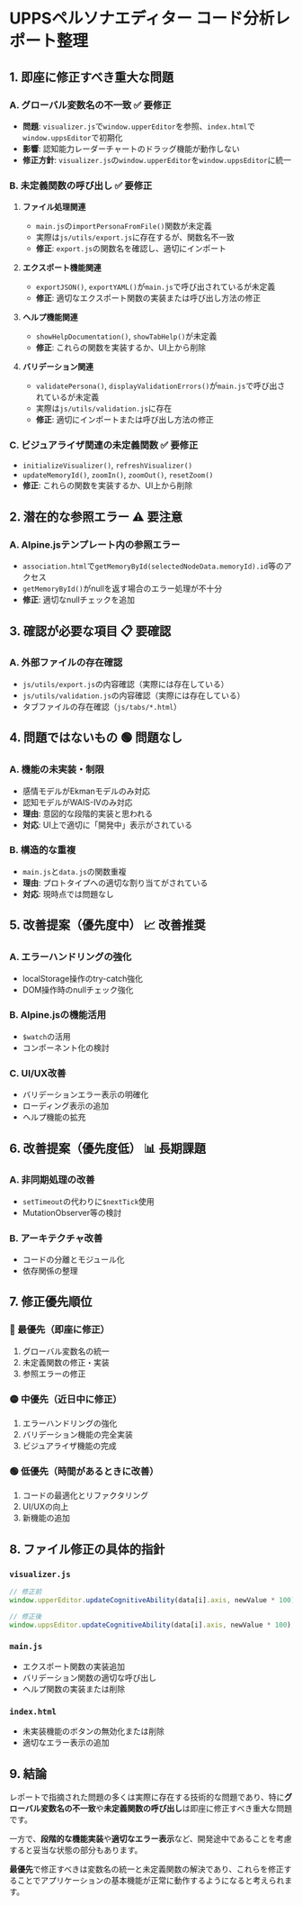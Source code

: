 # UPPSペルソナエディター コード分析レポート整理

## 1. 即座に修正すべき重大な問題

### A. グローバル変数名の不一致 ✅ **要修正**
- **問題**: `visualizer.js`で`window.upperEditor`を参照、`index.html`で`window.uppsEditor`で初期化
- **影響**: 認知能力レーダーチャートのドラッグ機能が動作しない
- **修正方針**: `visualizer.js`の`window.upperEditor`を`window.uppsEditor`に統一

### B. 未定義関数の呼び出し ✅ **要修正**
1. **ファイル処理関連**
   - `main.js`の`importPersonaFromFile()`関数が未定義
   - 実際は`js/utils/export.js`に存在するが、関数名不一致
   - **修正**: `export.js`の関数名を確認し、適切にインポート

2. **エクスポート機能関連**
   - `exportJSON()`, `exportYAML()`が`main.js`で呼び出されているが未定義
   - **修正**: 適切なエクスポート関数の実装または呼び出し方法の修正

3. **ヘルプ機能関連**
   - `showHelpDocumentation()`, `showTabHelp()`が未定義
   - **修正**: これらの関数を実装するか、UI上から削除

4. **バリデーション関連**
   - `validatePersona()`, `displayValidationErrors()`が`main.js`で呼び出されているが未定義
   - 実際は`js/utils/validation.js`に存在
   - **修正**: 適切にインポートまたは呼び出し方法の修正

### C. ビジュアライザ関連の未定義関数 ✅ **要修正**
- `initializeVisualizer()`, `refreshVisualizer()`
- `updateMemoryId()`, `zoomIn()`, `zoomOut()`, `resetZoom()`
- **修正**: これらの関数を実装するか、UI上から削除

## 2. 潜在的な参照エラー ⚠️ **要注意**

### A. Alpine.jsテンプレート内の参照エラー
- `association.html`で`getMemoryById(selectedNodeData.memoryId).id`等のアクセス
- `getMemoryById()`がnullを返す場合のエラー処理が不十分
- **修正**: 適切なnullチェックを追加

## 3. 確認が必要な項目 📋 **要確認**

### A. 外部ファイルの存在確認
- `js/utils/export.js`の内容確認（実際には存在している）
- `js/utils/validation.js`の内容確認（実際には存在している）
- タブファイルの存在確認（`js/tabs/*.html`）

## 4. 問題ではないもの 🟢 **問題なし**

### A. 機能の未実装・制限
- 感情モデルがEkmanモデルのみ対応
- 認知モデルがWAIS-IVのみ対応
- **理由**: 意図的な段階的実装と思われる
- **対応**: UI上で適切に「開発中」表示がされている

### B. 構造的な重複
- `main.js`と`data.js`の関数重複
- **理由**: プロトタイプへの適切な割り当てがされている
- **対応**: 現時点では問題なし

## 5. 改善提案（優先度中） 📈 **改善推奨**

### A. エラーハンドリングの強化
- localStorage操作のtry-catch強化
- DOM操作時のnullチェック強化

### B. Alpine.jsの機能活用
- `$watch`の活用
- コンポーネント化の検討

### C. UI/UX改善
- バリデーションエラー表示の明確化
- ローディング表示の追加
- ヘルプ機能の拡充

## 6. 改善提案（優先度低） 📊 **長期課題**

### A. 非同期処理の改善
- `setTimeout`の代わりに`$nextTick`使用
- MutationObserver等の検討

### B. アーキテクチャ改善
- コードの分離とモジュール化
- 依存関係の整理

## 7. 修正優先順位

### 🔴 最優先（即座に修正）
1. グローバル変数名の統一
2. 未定義関数の修正・実装
3. 参照エラーの修正

### 🟡 中優先（近日中に修正）
1. エラーハンドリングの強化
2. バリデーション機能の完全実装
3. ビジュアライザ機能の完成

### 🟢 低優先（時間があるときに改善）
1. コードの最適化とリファクタリング
2. UI/UXの向上
3. 新機能の追加

## 8. ファイル修正の具体的指針

### `visualizer.js`
```javascript
// 修正前
window.upperEditor.updateCognitiveAbility(data[i].axis, newValue * 100);

// 修正後
window.uppsEditor.updateCognitiveAbility(data[i].axis, newValue * 100);
```

### `main.js`
- エクスポート関数の実装追加
- バリデーション関数の適切な呼び出し
- ヘルプ関数の実装または削除

### `index.html`
- 未実装機能のボタンの無効化または削除
- 適切なエラー表示の追加

## 9. 結論

レポートで指摘された問題の多くは実際に存在する技術的な問題であり、特に**グローバル変数名の不一致**や**未定義関数の呼び出し**は即座に修正すべき重大な問題です。

一方で、**段階的な機能実装**や**適切なエラー表示**など、開発途中であることを考慮すると妥当な状態の部分もあります。

**最優先**で修正すべきは変数名の統一と未定義関数の解決であり、これらを修正することでアプリケーションの基本機能が正常に動作するようになると考えられます。